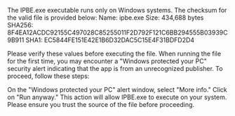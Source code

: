 The IPBE.exe executable runs only on Windows systems. The checksum for the valid file is provided below:
Name: ipbe.exe
Size: 434,688 bytes
SHA256: 8F4EA12ACDC92155C497028C85255011F2D792F121C6BB294555B03939C9B911
SHA1: EC5844FE151E42E1B6D32DAC5C15E4F31BDFD2D4

Please verify these values before executing the file. When running the file for the first time, you may encounter a "Windows protected your PC" security alert indicating that the app is from an unrecognized publisher. To proceed, follow these steps:

On the "Windows protected your PC" alert window, select "More info."
Click on "Run anyway."
This action will allow IPBE.exe to execute on your system. Please ensure you trust the source of the file before proceeding.


